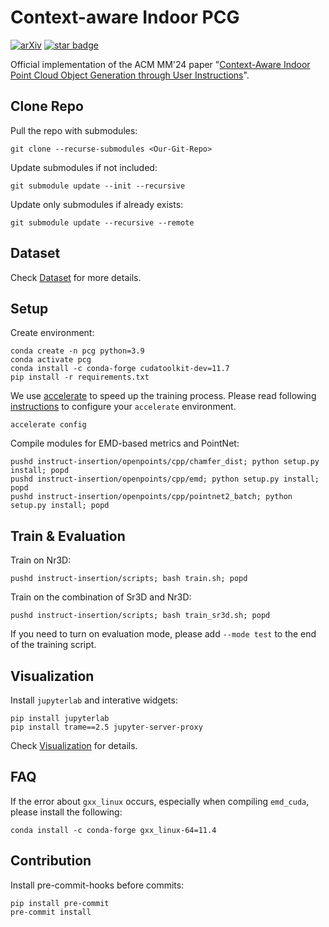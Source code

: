 # Context-aware Indoor PCG

[![arXiv](https://img.shields.io/badge/arXiv-2311.16501-brightgreen.svg)](https://arxiv.org/abs/2311.16501)
[![star badge](https://img.shields.io/github/stars/AInnovateLab/Context-aware-Indoor-PCG?style=social)](https://github.com/AInnovateLab/Context-aware-Indoor-PCG)

Official implementation of the ACM MM'24 paper "[Context-Aware Indoor Point Cloud Object Generation through User Instructions](https://arxiv.org/abs/2311.16501)".

## Clone Repo

Pull the repo with submodules:
```shell
git clone --recurse-submodules <Our-Git-Repo>
```

Update submodules if not included:
```shell
git submodule update --init --recursive
```

Update only submodules if already exists:
```shell
git submodule update --recursive --remote
```

## Dataset

Check [Dataset](datasets/README.md) for more details.

## Setup
Create environment:
```shell
conda create -n pcg python=3.9
conda activate pcg
conda install -c conda-forge cudatoolkit-dev=11.7
pip install -r requirements.txt
```

We use [accelerate](https://huggingface.co/docs/accelerate/index) to speed up the training process. Please read following [instructions](https://huggingface.co/docs/accelerate/basic_tutorials/install#configuring--accelerate) to configure your `accelerate` environment.
```shell
accelerate config
```

Compile modules for EMD-based metrics and PointNet:
```shell
pushd instruct-insertion/openpoints/cpp/chamfer_dist; python setup.py install; popd
pushd instruct-insertion/openpoints/cpp/emd; python setup.py install; popd
pushd instruct-insertion/openpoints/cpp/pointnet2_batch; python setup.py install; popd
```

## Train & Evaluation
Train on Nr3D:
```shell
pushd instruct-insertion/scripts; bash train.sh; popd
```

Train on the combination of Sr3D and Nr3D:
```shell
pushd instruct-insertion/scripts; bash train_sr3d.sh; popd
```

If you need to turn on evaluation mode, please add `--mode test` to the end of the training script.

## Visualization

Install `jupyterlab` and interative widgets:
```shell
pip install jupyterlab
pip install trame==2.5 jupyter-server-proxy
```

Check [Visualization](instruct-insertion/visualization/README.md) for details.

## FAQ

If the error about `gxx_linux` occurs, especially when compiling `emd_cuda`, please install the following:
```shell
conda install -c conda-forge gxx_linux-64=11.4
```

## Contribution

Install pre-commit-hooks before commits:
```shell
pip install pre-commit
pre-commit install
```
